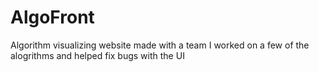 # AlgoFront
Algorithm visualizing website made with a team
I worked on a few of the alogrithms and helped fix bugs with the UI
